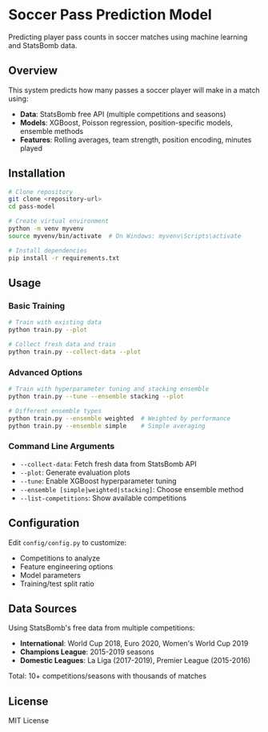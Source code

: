# Soccer Pass Prediction Model

Predicting player pass counts in soccer matches using machine learning and StatsBomb data.

## Overview

This system predicts how many passes a soccer player will make in a match using:
- **Data**: StatsBomb free API (multiple competitions and seasons)
- **Models**: XGBoost, Poisson regression, position-specific models, ensemble methods
- **Features**: Rolling averages, team strength, position encoding, minutes played

## Installation

```bash
# Clone repository
git clone <repository-url>
cd pass-model

# Create virtual environment
python -m venv myvenv
source myvenv/bin/activate  # On Windows: myvenv\Scripts\activate

# Install dependencies
pip install -r requirements.txt
```

## Usage

### Basic Training

```bash
# Train with existing data
python train.py --plot

# Collect fresh data and train
python train.py --collect-data --plot
```

### Advanced Options

```bash
# Train with hyperparameter tuning and stacking ensemble
python train.py --tune --ensemble stacking --plot

# Different ensemble types
python train.py --ensemble weighted  # Weighted by performance
python train.py --ensemble simple    # Simple averaging
```

### Command Line Arguments

- `--collect-data`: Fetch fresh data from StatsBomb API
- `--plot`: Generate evaluation plots
- `--tune`: Enable XGBoost hyperparameter tuning
- `--ensemble [simple|weighted|stacking]`: Choose ensemble method
- `--list-competitions`: Show available competitions

## Configuration

Edit `config/config.py` to customize:
- Competitions to analyze
- Feature engineering options
- Model parameters
- Training/test split ratio

## Data Sources

Using StatsBomb's free data from multiple competitions:
- **International**: World Cup 2018, Euro 2020, Women's World Cup 2019
- **Champions League**: 2015-2019 seasons
- **Domestic Leagues**: La Liga (2017-2019), Premier League (2015-2016)

Total: 10+ competitions/seasons with thousands of matches

## License

MIT License